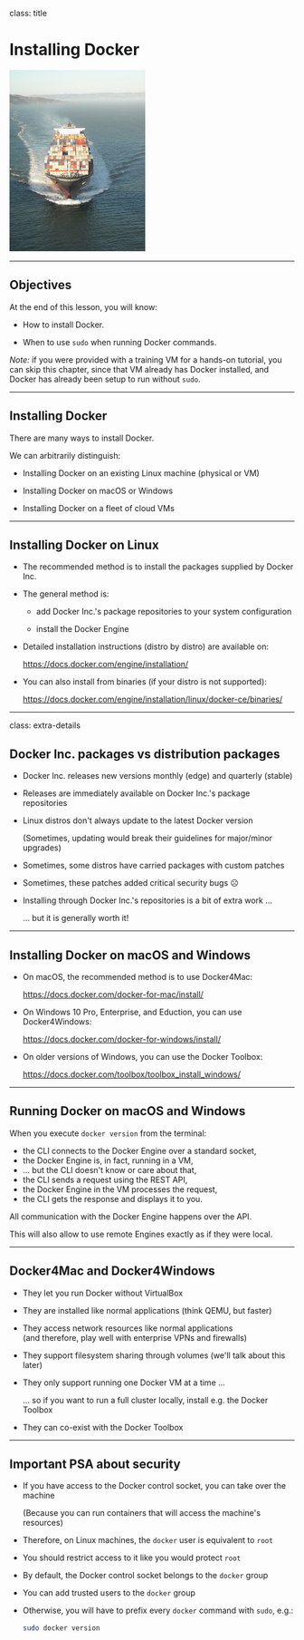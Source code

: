 class: title

# Installing Docker

![install](images/title-installing-docker.jpg)

---

## Objectives

At the end of this lesson, you will know:

* How to install Docker.

* When to use `sudo` when running Docker commands.

*Note:* if you were provided with a training VM for a hands-on
tutorial, you can skip this chapter, since that VM already
has Docker installed, and Docker has already been setup to run
without `sudo`.

---

## Installing Docker

There are many ways to install Docker.

We can arbitrarily distinguish:

* Installing Docker on an existing Linux machine (physical or VM)

* Installing Docker on macOS or Windows

* Installing Docker on a fleet of cloud VMs

---

## Installing Docker on Linux

* The recommended method is to install the packages supplied by Docker Inc.

* The general method is:

  - add Docker Inc.'s package repositories to your system configuration

  - install the Docker Engine

* Detailed installation instructions (distro by distro) are available on:

  https://docs.docker.com/engine/installation/

* You can also install from binaries (if your distro is not supported):

  https://docs.docker.com/engine/installation/linux/docker-ce/binaries/

---

class: extra-details

## Docker Inc. packages vs distribution packages

* Docker Inc. releases new versions monthly (edge) and quarterly (stable)

* Releases are immediately available on Docker Inc.'s package repositories

* Linux distros don't always update to the latest Docker version

  (Sometimes, updating would break their guidelines for major/minor upgrades)

* Sometimes, some distros have carried packages with custom patches

* Sometimes, these patches added critical security bugs ☹

* Installing through Docker Inc.'s repositories is a bit of extra work …

  … but it is generally worth it!

---

## Installing Docker on macOS and Windows

* On macOS, the recommended method is to use Docker4Mac:

  https://docs.docker.com/docker-for-mac/install/

* On Windows 10 Pro, Enterprise, and Eduction, you can use Docker4Windows:

  https://docs.docker.com/docker-for-windows/install/

* On older versions of Windows, you can use the Docker Toolbox:

  https://docs.docker.com/toolbox/toolbox_install_windows/

---

## Running Docker on macOS and Windows

When you execute `docker version` from the terminal:

* the CLI connects to the Docker Engine over a standard socket,
* the Docker Engine is, in fact, running in a VM,
* ... but the CLI doesn't know or care about that,
* the CLI sends a request using the REST API,
* the Docker Engine in the VM processes the request,
* the CLI gets the response and displays it to you.

All communication with the Docker Engine happens over the API.

This will also allow to use remote Engines exactly as if they were local.

---

## Docker4Mac and Docker4Windows

* They let you run Docker without VirtualBox

* They are installed like normal applications (think QEMU, but faster)

* They access network resources like normal applications
  <br/>(and therefore, play well with enterprise VPNs and firewalls)

* They support filesystem sharing through volumes (we'll talk about this later)

* They only support running one Docker VM at a time ...

  ... so if you want to run a full cluster locally, install e.g. the Docker Toolbox

* They can co-exist with the Docker Toolbox

---

## Important PSA about security

* If you have access to the Docker control socket, you can take over the machine

  (Because you can run containers that will access the machine's resources)

* Therefore, on Linux machines, the `docker` user is equivalent to `root`

* You should restrict access to it like you would protect `root`

* By default, the Docker control socket belongs to the `docker` group

* You can add trusted users to the `docker` group

* Otherwise, you will have to prefix every `docker` command with `sudo`, e.g.:

  ```bash
  sudo docker version
  ```
